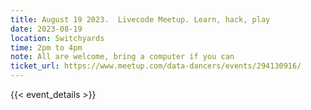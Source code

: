 ```yaml
---
title: August 19 2023.  Livecode Meetup. Learn, hack, play
date: 2023-08-19
location: Switchyards
time: 2pm to 4pm
note: All are welcome, bring a computer if you can
ticket_url: https://www.meetup.com/data-dancers/events/294130916/
---
```


{{< event_details >}}